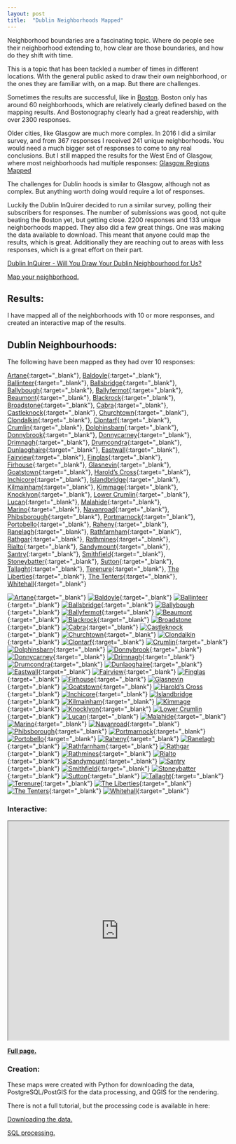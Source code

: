 ```yaml
---
layout: post
title:  "Dublin Neighborhoods Mapped"
---
```

Neighborhood boundaries are a fascinating topic. Where do people see their neighborhood extending to, how clear are those boundaries, and how do they shift with time.

This is a topic that has been tackled a number of times in different locations. With the general public asked to draw their own neighborhood, or the ones they are familiar with, on a map. But there are challenges.

Sometimes the results are successful, like in [Boston](https://bostonography.com/2017/official-unofficial-neighborhoods-2017/). Boston only has around 60 neighborhoods, which are relatively clearly defined based on the mapping results. And Bostonography clearly had a great readership, with over 2300 responses.

Older cities, like Glasgow are much more complex. In 2016 I did a similar survey, and from 367 responses I received 241 unique neighborhoods. You would need a much bigger set of responses to come to any real conclusions. But I still mapped the results for the West End of Glasgow, where most neighborhoods had multiple responses: [Glasgow Regions Mapped](https://gisforthought.com/glasgow-regions-mapped-progress-update-1/)

The challenges for Dublin hoods is similar to Glasgow, although not as complex. But anything worth doing would require a lot of responses.

Luckily the Dublin InQuirer decided to run a similar survey, polling their subscribers for responses. The number of submissions was good, not quite beating the Boston yet, but getting close. 2200 responses and 133 unique neighborhoods mapped. They also did a few great things. One was making the data available to download. This meant that anyone could map the results, which is great. Additionally they are reaching out to areas with less responses, which is a great effort on their part.

[Dublin InQuirer - Will You Draw Your Dublin Neighbourhood for Us?](https://www.dublininquirer.com/2021/11/03/will-you-draw-your-dublin-neighbourhood-for-us)

[Map your neighborhood.](https://neighbourhoods.dublininquirer.com/)

## Results:

I have mapped all of the neighborhoods with 10 or more responses, and created an interactive map of the results.

## Dublin Neighbourhoods:

The following have been mapped as they had over 10 responses:

[Artane](/assets/dub_atlas_new/dub_hood_artane.png){:target="_blank"}, 
[Baldoyle](/assets/dub_atlas_new/dub_hood_baldoyle.png){:target="_blank"}, 
[Ballinteer](/assets/dub_atlas_new/dub_hood_ballinteer.png){:target="_blank"}, 
[Ballsbridge](/assets/dub_atlas_new/dub_hood_ballsbridge.png){:target="_blank"}, 
[Ballybough](/assets/dub_atlas_new/dub_hood_ballybough.png){:target="_blank"}, 
[Ballyfermot](/assets/dub_atlas_new/dub_hood_ballyfermot.png){:target="_blank"}, 
[Beaumont](/assets/dub_atlas_new/dub_hood_beaumont.png){:target="_blank"}, 
[Blackrock](/assets/dub_atlas_new/dub_hood_blackrock.png){:target="_blank"}, 
[Broadstone](/assets/dub_atlas_new/dub_hood_broadstone.png){:target="_blank"}, 
[Cabra](/assets/dub_atlas_new/dub_hood_cabra.png){:target="_blank"}, 
[Castleknock](/assets/dub_atlas_new/dub_hood_castleknock.png){:target="_blank"}, 
[Churchtown](/assets/dub_atlas_new/dub_hood_churchtown.png){:target="_blank"}, 
[Clondalkin](/assets/dub_atlas_new/dub_hood_clondalkin.png){:target="_blank"}, 
[Clontarf](/assets/dub_atlas_new/dub_hood_clontarf.png){:target="_blank"}, 
[Crumlin](/assets/dub_atlas_new/dub_hood_crumlin.png){:target="_blank"}, 
[Dolphinsbarn](/assets/dub_atlas_new/dub_hood_dolphinsbarn.png){:target="_blank"}, 
[Donnybrook](/assets/dub_atlas_new/dub_hood_donnybrook.png){:target="_blank"}, 
[Donnycarney](/assets/dub_atlas_new/dub_hood_donnycarney.png){:target="_blank"}, 
[Drimnagh](/assets/dub_atlas_new/dub_hood_drimnagh.png){:target="_blank"}, 
[Drumcondra](/assets/dub_atlas_new/dub_hood_drumcondra.png){:target="_blank"}, 
[Dunlaoghaire](/assets/dub_atlas_new/dub_hood_dunlaoghaire.png){:target="_blank"}, 
[Eastwall](/assets/dub_atlas_new/dub_hood_eastwall.png){:target="_blank"}, 
[Fairview](/assets/dub_atlas_new/dub_hood_fairview.png){:target="_blank"}, 
[Finglas](/assets/dub_atlas_new/dub_hood_finglas.png){:target="_blank"}, 
[Firhouse](/assets/dub_atlas_new/dub_hood_firhouse.png){:target="_blank"}, 
[Glasnevin](/assets/dub_atlas_new/dub_hood_glasnevin.png){:target="_blank"}, 
[Goatstown](/assets/dub_atlas_new/dub_hood_goatstown.png){:target="_blank"}, 
[Harold’s Cross](/assets/dub_atlas_new/dub_hood_haroldscross.png){:target="_blank"}, 
[Inchicore](/assets/dub_atlas_new/dub_hood_inchicore.png){:target="_blank"}, 
[Islandbridge](/assets/dub_atlas_new/dub_hood_islandbridge.png){:target="_blank"}, 
[Kilmainham](/assets/dub_atlas_new/dub_hood_kilmainham.png){:target="_blank"}, 
[Kimmage](/assets/dub_atlas_new/dub_hood_kimmage.png){:target="_blank"}, 
[Knocklyon](/assets/dub_atlas_new/dub_hood_knocklyon.png){:target="_blank"}, 
[Lower Crumlin](/assets/dub_atlas_new/dub_hood_lowercrumlin.png){:target="_blank"}, 
[Lucan](/assets/dub_atlas_new/dub_hood_lucan.png){:target="_blank"}, 
[Malahide](/assets/dub_atlas_new/dub_hood_malahide.png){:target="_blank"}, 
[Marino](/assets/dub_atlas_new/dub_hood_marino.png){:target="_blank"}, 
[Navanroad](/assets/dub_atlas_new/dub_hood_navanroad.png){:target="_blank"}, 
[Phibsborough](/assets/dub_atlas_new/dub_hood_phibsborough.png){:target="_blank"}, 
[Portmarnock](/assets/dub_atlas_new/dub_hood_portmarnock.png){:target="_blank"}, 
[Portobello](/assets/dub_atlas_new/dub_hood_portobello.png){:target="_blank"}, 
[Raheny](/assets/dub_atlas_new/dub_hood_raheny.png){:target="_blank"}, 
[Ranelagh](/assets/dub_atlas_new/dub_hood_ranelagh.png){:target="_blank"}, 
[Rathfarnham](/assets/dub_atlas_new/dub_hood_rathfarnham.png){:target="_blank"}, 
[Rathgar](/assets/dub_atlas_new/dub_hood_rathgar.png){:target="_blank"}, 
[Rathmines](/assets/dub_atlas_new/dub_hood_rathmines.png){:target="_blank"}, 
[Rialto](/assets/dub_atlas_new/dub_hood_rialto.png){:target="_blank"}, 
[Sandymount](/assets/dub_atlas_new/dub_hood_sandymount.png){:target="_blank"}, 
[Santry](/assets/dub_atlas_new/dub_hood_santry.png){:target="_blank"}, 
[Smithfield](/assets/dub_atlas_new/dub_hood_smithfield.png){:target="_blank"}, 
[Stoneybatter](/assets/dub_atlas_new/dub_hood_stoneybatter.png){:target="_blank"}, 
[Sutton](/assets/dub_atlas_new/dub_hood_sutton.png){:target="_blank"}, 
[Tallaght](/assets/dub_atlas_new/dub_hood_tallaght.png){:target="_blank"}, 
[Terenure](/assets/dub_atlas_new/dub_hood_terenure.png){:target="_blank"}, 
[The Liberties](/assets/dub_atlas_new/dub_hood_theliberties.png){:target="_blank"}, 
[The Tenters](/assets/dub_atlas_new/dub_hood_thetenters.png){:target="_blank"}, 
[Whitehall](/assets/dub_atlas_new/dub_hood_whitehall.png){:target="_blank"}

[![Artane](/assets/dub_atlas_new/thumbs/dub_hood_artane.jpg)](/assets/dub_atlas_new/dub_hood_artane.png){:target="_blank"}
[![Baldoyle](/assets/dub_atlas_new/thumbs/dub_hood_baldoyle.jpg)](/assets/dub_atlas_new/dub_hood_baldoyle.png){:target="_blank"}
[![Ballinteer](/assets/dub_atlas_new/thumbs/dub_hood_ballinteer.jpg)](/assets/dub_atlas_new/dub_hood_ballinteer.png){:target="_blank"}
[![Ballsbridge](/assets/dub_atlas_new/thumbs/dub_hood_ballsbridge.jpg)](/assets/dub_atlas_new/dub_hood_ballsbridge.png){:target="_blank"}
[![Ballybough](/assets/dub_atlas_new/thumbs/dub_hood_ballybough.jpg)](/assets/dub_atlas_new/dub_hood_ballybough.png){:target="_blank"}
[![Ballyfermot](/assets/dub_atlas_new/thumbs/dub_hood_ballyfermot.jpg)](/assets/dub_atlas_new/dub_hood_ballyfermot.png){:target="_blank"}
[![Beaumont](/assets/dub_atlas_new/thumbs/dub_hood_beaumont.jpg)](/assets/dub_atlas_new/dub_hood_beaumont.png){:target="_blank"}
[![Blackrock](/assets/dub_atlas_new/thumbs/dub_hood_blackrock.jpg)](/assets/dub_atlas_new/dub_hood_blackrock.png){:target="_blank"}
[![Broadstone](/assets/dub_atlas_new/thumbs/dub_hood_broadstone.jpg)](/assets/dub_atlas_new/dub_hood_broadstone.png){:target="_blank"}
[![Cabra](/assets/dub_atlas_new/thumbs/dub_hood_cabra.jpg)](/assets/dub_atlas_new/dub_hood_cabra.png){:target="_blank"}
[![Castleknock](/assets/dub_atlas_new/thumbs/dub_hood_castleknock.jpg)](/assets/dub_atlas_new/dub_hood_castleknock.png){:target="_blank"}
[![Churchtown](/assets/dub_atlas_new/thumbs/dub_hood_churchtown.jpg)](/assets/dub_atlas_new/dub_hood_churchtown.png){:target="_blank"}
[![Clondalkin](/assets/dub_atlas_new/thumbs/dub_hood_clondalkin.jpg)](/assets/dub_atlas_new/dub_hood_clondalkin.png){:target="_blank"}
[![Clontarf](/assets/dub_atlas_new/thumbs/dub_hood_clontarf.jpg)](/assets/dub_atlas_new/dub_hood_clontarf.png){:target="_blank"}
[![Crumlin](/assets/dub_atlas_new/thumbs/dub_hood_crumlin.jpg)](/assets/dub_atlas_new/dub_hood_crumlin.png){:target="_blank"}
[![Dolphinsbarn](/assets/dub_atlas_new/thumbs/dub_hood_dolphinsbarn.jpg)](/assets/dub_atlas_new/dub_hood_dolphinsbarn.png){:target="_blank"}
[![Donnybrook](/assets/dub_atlas_new/thumbs/dub_hood_donnybrook.jpg)](/assets/dub_atlas_new/dub_hood_donnybrook.png){:target="_blank"}
[![Donnycarney](/assets/dub_atlas_new/thumbs/dub_hood_donnycarney.jpg)](/assets/dub_atlas_new/dub_hood_donnycarney.png){:target="_blank"}
[![Drimnagh](/assets/dub_atlas_new/thumbs/dub_hood_drimnagh.jpg)](/assets/dub_atlas_new/dub_hood_drimnagh.png){:target="_blank"}
[![Drumcondra](/assets/dub_atlas_new/thumbs/dub_hood_drumcondra.jpg)](/assets/dub_atlas_new/dub_hood_drumcondra.png){:target="_blank"}
[![Dunlaoghaire](/assets/dub_atlas_new/thumbs/dub_hood_dunlaoghaire.jpg)](/assets/dub_atlas_new/dub_hood_dunlaoghaire.png){:target="_blank"}
[![Eastwall](/assets/dub_atlas_new/thumbs/dub_hood_eastwall.jpg)](/assets/dub_atlas_new/dub_hood_eastwall.png){:target="_blank"}
[![Fairview](/assets/dub_atlas_new/thumbs/dub_hood_fairview.jpg)](/assets/dub_atlas_new/dub_hood_fairview.png){:target="_blank"}
[![Finglas](/assets/dub_atlas_new/thumbs/dub_hood_finglas.jpg)](/assets/dub_atlas_new/dub_hood_finglas.png){:target="_blank"}
[![Firhouse](/assets/dub_atlas_new/thumbs/dub_hood_firhouse.jpg)](/assets/dub_atlas_new/dub_hood_firhouse.png){:target="_blank"}
[![Glasnevin](/assets/dub_atlas_new/thumbs/dub_hood_glasnevin.jpg)](/assets/dub_atlas_new/dub_hood_glasnevin.png){:target="_blank"}
[![Goatstown](/assets/dub_atlas_new/thumbs/dub_hood_goatstown.jpg)](/assets/dub_atlas_new/dub_hood_goatstown.png){:target="_blank"}
[![Harold’s Cross](/assets/dub_atlas_new/thumbs/dub_hood_haroldscross.jpg)](/assets/dub_atlas_new/dub_hood_haroldscross.png){:target="_blank"}
[![Inchicore](/assets/dub_atlas_new/thumbs/dub_hood_inchicore.jpg)](/assets/dub_atlas_new/dub_hood_inchicore.png){:target="_blank"}
[![Islandbridge](/assets/dub_atlas_new/thumbs/dub_hood_islandbridge.jpg)](/assets/dub_atlas_new/dub_hood_islandbridge.png){:target="_blank"}
[![Kilmainham](/assets/dub_atlas_new/thumbs/dub_hood_kilmainham.jpg)](/assets/dub_atlas_new/dub_hood_kilmainham.png){:target="_blank"}
[![Kimmage](/assets/dub_atlas_new/thumbs/dub_hood_kimmage.jpg)](/assets/dub_atlas_new/dub_hood_kimmage.png){:target="_blank"}
[![Knocklyon](/assets/dub_atlas_new/thumbs/dub_hood_knocklyon.jpg)](/assets/dub_atlas_new/dub_hood_knocklyon.png){:target="_blank"}
[![Lower Crumlin](/assets/dub_atlas_new/thumbs/dub_hood_lowercrumlin.jpg)](/assets/dub_atlas_new/dub_hood_lowercrumlin.png){:target="_blank"}
[![Lucan](/assets/dub_atlas_new/thumbs/dub_hood_lucan.jpg)](/assets/dub_atlas_new/dub_hood_lucan.png){:target="_blank"}
[![Malahide](/assets/dub_atlas_new/thumbs/dub_hood_malahide.jpg)](/assets/dub_atlas_new/dub_hood_malahide.png){:target="_blank"}
[![Marino](/assets/dub_atlas_new/thumbs/dub_hood_marino.jpg)](/assets/dub_atlas_new/dub_hood_marino.png){:target="_blank"}
[![Navanroad](/assets/dub_atlas_new/thumbs/dub_hood_navanroad.jpg)](/assets/dub_atlas_new/dub_hood_navanroad.png){:target="_blank"}
[![Phibsborough](/assets/dub_atlas_new/thumbs/dub_hood_phibsborough.jpg)](/assets/dub_atlas_new/dub_hood_phibsborough.png){:target="_blank"}
[![Portmarnock](/assets/dub_atlas_new/thumbs/dub_hood_portmarnock.jpg)](/assets/dub_atlas_new/dub_hood_portmarnock.png){:target="_blank"}
[![Portobello](/assets/dub_atlas_new/thumbs/dub_hood_portobello.jpg)](/assets/dub_atlas_new/dub_hood_portobello.png){:target="_blank"}
[![Raheny](/assets/dub_atlas_new/thumbs/dub_hood_raheny.jpg)](/assets/dub_atlas_new/dub_hood_raheny.png){:target="_blank"}
[![Ranelagh](/assets/dub_atlas_new/thumbs/dub_hood_ranelagh.jpg)](/assets/dub_atlas_new/dub_hood_ranelagh.png){:target="_blank"}
[![Rathfarnham](/assets/dub_atlas_new/thumbs/dub_hood_rathfarnham.jpg)](/assets/dub_atlas_new/dub_hood_rathfarnham.png){:target="_blank"}
[![Rathgar](/assets/dub_atlas_new/thumbs/dub_hood_rathgar.jpg)](/assets/dub_atlas_new/dub_hood_rathgar.png){:target="_blank"}
[![Rathmines](/assets/dub_atlas_new/thumbs/dub_hood_rathmines.jpg)](/assets/dub_atlas_new/dub_hood_rathmines.png){:target="_blank"}
[![Rialto](/assets/dub_atlas_new/thumbs/dub_hood_rialto.jpg)](/assets/dub_atlas_new/dub_hood_rialto.png){:target="_blank"}
[![Sandymount](/assets/dub_atlas_new/thumbs/dub_hood_sandymount.jpg)](/assets/dub_atlas_new/dub_hood_sandymount.png){:target="_blank"}
[![Santry](/assets/dub_atlas_new/thumbs/dub_hood_santry.jpg)](/assets/dub_atlas_new/dub_hood_santry.png){:target="_blank"}
[![Smithfield](/assets/dub_atlas_new/thumbs/dub_hood_smithfield.jpg)](/assets/dub_atlas_new/dub_hood_smithfield.png){:target="_blank"}
[![Stoneybatter](/assets/dub_atlas_new/thumbs/dub_hood_stoneybatter.jpg)](/assets/dub_atlas_new/dub_hood_stoneybatter.png){:target="_blank"}
[![Sutton](/assets/dub_atlas_new/thumbs/dub_hood_sutton.jpg)](/assets/dub_atlas_new/dub_hood_sutton.png){:target="_blank"}
[![Tallaght](/assets/dub_atlas_new/thumbs/dub_hood_tallaght.jpg)](/assets/dub_atlas_new/dub_hood_tallaght.png){:target="_blank"}
[![Terenure](/assets/dub_atlas_new/thumbs/dub_hood_terenure.jpg)](/assets/dub_atlas_new/dub_hood_terenure.png){:target="_blank"}
[![The Liberties](/assets/dub_atlas_new/thumbs/dub_hood_theliberties.jpg)](/assets/dub_atlas_new/dub_hood_theliberties.png){:target="_blank"}
[![The Tenters](/assets/dub_atlas_new/thumbs/dub_hood_thetenters.jpg)](/assets/dub_atlas_new/dub_hood_thetenters.png){:target="_blank"}
[![Whitehall](/assets/dub_atlas_new/thumbs/dub_hood_whitehall.jpg)](/assets/dub_atlas_new/dub_hood_whitehall.png){:target="_blank"}

### Interactive:

<iframe src="https://maps.gisforthought.com/dublin_hoods/" width="100%" height="500"></iframe>

[**Full page.**](https://maps.gisforthought.com/dublin_hoods/)

### Creation:

These maps were created with Python for downloading the data, PostgreSQL/PostGIS for the data processing, and QGIS for the rendering.

There is not a full tutorial, but the processing code is available in here:

[Downloading the data.](https://gist.github.com/HeikkiVesanto/ae22000c64ad58b65d16174a6a057551)

[SQL processing.](https://gist.github.com/HeikkiVesanto/f008b0bb7a99ea0a4a30427f7b3d34c3)